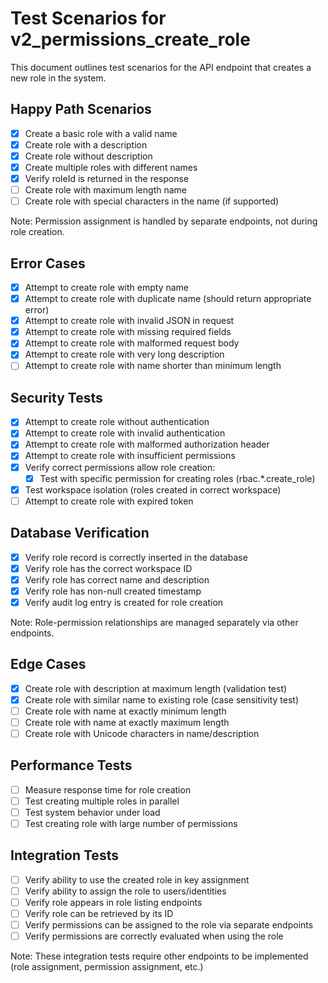 # Test Scenarios for v2_permissions_create_role

This document outlines test scenarios for the API endpoint that creates a new role in the system.

## Happy Path Scenarios

- [x] Create a basic role with a valid name
- [x] Create role with a description
- [x] Create role without description
- [x] Create multiple roles with different names
- [x] Verify roleId is returned in the response
- [ ] Create role with maximum length name
- [ ] Create role with special characters in the name (if supported)

Note: Permission assignment is handled by separate endpoints, not during role creation.

## Error Cases

- [x] Attempt to create role with empty name
- [x] Attempt to create role with duplicate name (should return appropriate error)
- [x] Attempt to create role with invalid JSON in request
- [x] Attempt to create role with missing required fields
- [x] Attempt to create role with malformed request body
- [x] Attempt to create role with very long description
- [ ] Attempt to create role with name shorter than minimum length

## Security Tests

- [x] Attempt to create role without authentication
- [x] Attempt to create role with invalid authentication
- [x] Attempt to create role with malformed authorization header
- [x] Attempt to create role with insufficient permissions
- [x] Verify correct permissions allow role creation:
  - [x] Test with specific permission for creating roles (rbac.*.create_role)
- [x] Test workspace isolation (roles created in correct workspace)
- [ ] Attempt to create role with expired token

## Database Verification

- [x] Verify role record is correctly inserted in the database
- [x] Verify role has the correct workspace ID
- [x] Verify role has correct name and description
- [x] Verify role has non-null created timestamp
- [x] Verify audit log entry is created for role creation

Note: Role-permission relationships are managed separately via other endpoints.

## Edge Cases

- [x] Create role with description at maximum length (validation test)
- [x] Create role with similar name to existing role (case sensitivity test)
- [ ] Create role with name at exactly minimum length
- [ ] Create role with name at exactly maximum length
- [ ] Create role with Unicode characters in name/description

## Performance Tests

- [ ] Measure response time for role creation
- [ ] Test creating multiple roles in parallel
- [ ] Test system behavior under load
- [ ] Test creating role with large number of permissions

## Integration Tests

- [ ] Verify ability to use the created role in key assignment
- [ ] Verify ability to assign the role to users/identities
- [ ] Verify role appears in role listing endpoints
- [ ] Verify role can be retrieved by its ID
- [ ] Verify permissions can be assigned to the role via separate endpoints
- [ ] Verify permissions are correctly evaluated when using the role

Note: These integration tests require other endpoints to be implemented (role assignment, permission assignment, etc.)